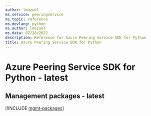 ```yaml
---
author: lmazuel
ms.service: peeringservice
ms.topic: reference
ms.devlang: python
ms.author: lmazuel
ms.data: 07/28/2022
description: Reference for Azure Peering Service SDK for Python
title: Azure Peering Service SDK for Python
---
```

# Azure Peering Service SDK for Python - latest

## Management packages - latest
[!INCLUDE [mgmt-packages](peering-service-mgmt-index.md)]